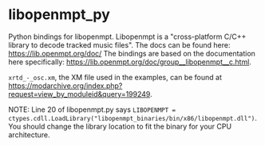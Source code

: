 # libopenmpt_py

Python bindings for libopenmpt. Libopenmpt is a "cross-platform C/C++ library to decode tracked music files".
The docs can be found here: <https://lib.openmpt.org/doc/>
The bindings are based on the documentation here specifically: <https://lib.openmpt.org/doc/group__libopenmpt__c.html>.

`xrtd_-_osc.xm`, the XM file used in the examples, can be found at <https://modarchive.org/index.php?request=view_by_moduleid&query=199249>.

NOTE: Line 20 of libopenmpt.py says `LIBOPENMPT = ctypes.cdll.LoadLibrary("libopenmpt_binaries/bin/x86/libopenmpt.dll")`. You should change the library location to fit the binary for your CPU architecture.
